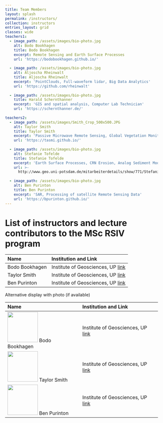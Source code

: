 ```yaml
---
title: Team Members
layout: splash
permalink: /instructors/
collection: instructors
entries_layout: grid
classes: wide
teachers1:
  - image_path: /assets/images/bio-photo.jpg
    alt: Bodo Bookhagen
    title: Bodo Bookhagen
    excerpt: Remote Sensing and Earth Surface Processes
    url: 'https://bodobookhagen.github.io/'
    
  - image_path: /assets/images/bio-photo.jpg
    alt: Aljoscha Rheinwalt
    title: Aljoscha Rheinwalt
    excerpt: 'PointClouds, Full-waveform lidar, Big Data Analytics'
    url: 'https://github.com/rheinwalt'
    
  - image_path: /assets/images/bio-photo.jpg
    title: Harald Schernthanner
    excerpt: 'GIS and spatial analysis, Computer Lab Technician'
    url: 'https://schernthanner.de/'
    
teachers2:
  - image_path: /assets/images/Smith_Crop_500x500.JPG
    alt: Taylor Smith
    title: Taylor Smith
    excerpt: 'Passive Microwave Remote Sensing, Global Vegetation Monitoring, Big Data Analytics'
    url: 'https://tasmi.github.io/'
    
  - image_path: /assets/images/bio-photo.jpg
    alt: Stefanie Tofelde
    title: Stefanie Tofelde
    excerpt: 'Earth Surface Processes, CRN Erosion, Analog Sediment Modeling'
    url: >-
      http://www.geo.uni-potsdam.de/mitarbeiterdetails/show/771/Stefanie_Tofelde.html
      
  - image_path: /assets/images/bio-photo.jpg
    alt: Ben Purinton
    title: Ben Purinton
    excerpt: 'SAR, Processing of satellite Remote Sensing Data'
    url: 'https://bpurinton.github.io/'
---
```


# List of instructors and lecture contributors to the MSc RSIV program

| Name | Institution and Link |
|:----|:---|
Bodo Bookhagen | Institute of Geosciences, UP [link](https://bodobookhagen.github.io/)
Taylor Smith  | Institute of Geosciences, UP [link](https://tasmi.github.io/)
Ben Purinton  | Institute of Geosciences, UP [link](https://bpurinton.github.io/)

Alternative display with photo (if available)

| Name | Institution and Link |
|:----|:---|
<img src="{{ site.url }}{{ site.baseurl }}/assets/images/bio-photo.jpg" alt="" width="100" height="100"> Bodo Bookhagen | Institute of Geosciences, UP [link](https://bodobookhagen.github.io/)
<img src="{{ site.url }}{{ site.baseurl }}/assets/images/Smith_Crop_500x500.JPG" alt="" width="100" height="100"> Taylor Smith  | Institute of Geosciences, UP [link](https://tasmi.github.io/)
<img src="{{ site.url }}{{ site.baseurl }}/assets/images/bio-photo.jpg" alt="" width="100" height="100"> Ben Purinton  | Institute of Geosciences, UP [link](https://bpurinton.github.io/)
